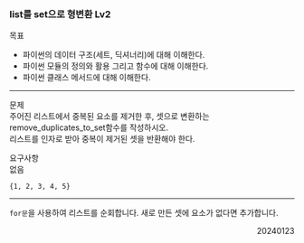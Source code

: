 ### list를 set으로 형변환 Lv2
목표  
- 파이썬의 데이터 구조(세트, 딕셔너리)에 대해 이해한다.
- 파이썬 모듈의 정의와 활용 그리고 함수에 대해 이해한다.
- 파이썬 클래스 메서드에 대해 이해한다.
---
문제  
주어진 리스트에서 중복된 요소를 제거한 후, 셋으로 변환하는 remove_duplicates_to_set함수를 작성하시오.  
리스트를 인자로 받아 중복이 제거된 셋을 반환해야 한다.  

요구사항  
없음
```
{1, 2, 3, 4, 5}
```
---
`for문`을 사용하여 리스트를 순회합니다. 새로 만든 셋에 요소가 없다면 추가합니다.
<div style="text-align: right">20240123</div>